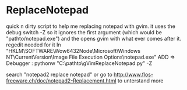 ReplaceNotepad
==================

quick n dirty script to help me replacing notepad with gvim. it uses the debug switch -Z so it ignores the first argument (which would be "pathto/notepad.exe") and the opens gvim with what ever comes after it. 
regedit needed for it 
In "HKLM\SOFTWARE\Wow6432Node\Microsoft\Windows NT\CurrentVersion\Image File Execution Options\notepad.exe"
ADD => Debugger : pythonw "C:\pathto\gVimReplaceNotepad.py" -Z

search "notepad2 replace notepad" or go to http://www.flos-freeware.ch/doc/notepad2-Replacement.html to unterstand more
